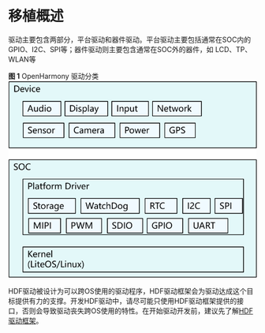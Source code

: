 # 移植概述<a name="ZH-CN_TOPIC_0000001172160289"></a>

驱动主要包含两部分，平台驱动和器件驱动。平台驱动主要包括通常在SOC内的GPIO、I2C、SPI等；器件驱动则主要包含通常在SOC外的器件，如 LCD、TP、WLAN等

**图 1**  OpenHarmony 驱动分类<a name="fig08631434121"></a>  
![](figure/OpenHarmony-驱动分类.png "OpenHarmony-驱动分类")

HDF驱动被设计为可以跨OS使用的驱动程序，HDF驱动框架会为驱动达成这个目标提供有力的支撑。开发HDF驱动中，请尽可能只使用HDF驱动框架提供的接口，否则会导致驱动丧失跨OS使用的特性。在开始驱动开发前，建议先了解[HDF驱动框架](../driver/driver-hdf-overview.md)。

